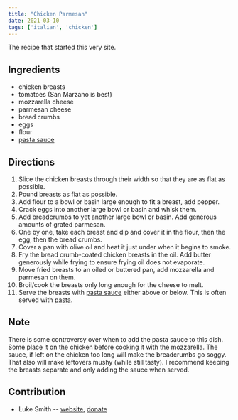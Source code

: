 ```yaml
---
title: "Chicken Parmesan"
date: 2021-03-10
tags: ['italian', 'chicken']
---
```


The recipe that started this very site.

## Ingredients

- chicken breasts
- tomatoes (San Marzano is best)
- mozzarella cheese
- parmesan cheese
- bread crumbs
- eggs
- flour
- [pasta sauce](/pasta-sauce)

## Directions

1. Slice the chicken breasts through their width so that they are as flat as possible.
2. Pound breasts as flat as possible.
3. Add flour to a bowl or basin large enough to fit a breast, add pepper.
4. Crack eggs into another large bowl or basin and whisk them.
5. Add breadcrumbs to yet another large bowl or basin. Add generous amounts of grated parmesan.
6. One by one, take each breast and dip and cover it in the flour, then the egg, then the bread crumbs.
7. Cover a pan with olive oil and heat it just under when it begins to smoke.
8. Fry the bread crumb-coated chicken breasts in the oil. Add butter generously while frying to ensure frying oil does not evaporate.
9. Move fried breasts to an oiled or buttered pan, add mozzarella and parmesan on them.
10. Broil/cook the breasts only long enough for the cheese to melt.
11. Serve the breasts with [pasta sauce](/pasta-sauce) either above or below. This is often served with [pasta](/pasta).

## Note

There is some controversy over when to add the pasta sauce to this dish.
Some place it on the chicken before cooking it with the mozzarella.
The sauce, if left on the chicken too long will make the breadcrumbs go soggy.
That also will make leftovers mushy (while still tasty).
I recommend keeping the breasts separate and only adding the sauce when served.

## Contribution

- Luke Smith -- [website](https://lukesmith.xyz), [donate](https://lukesmith.xyz/donate)
